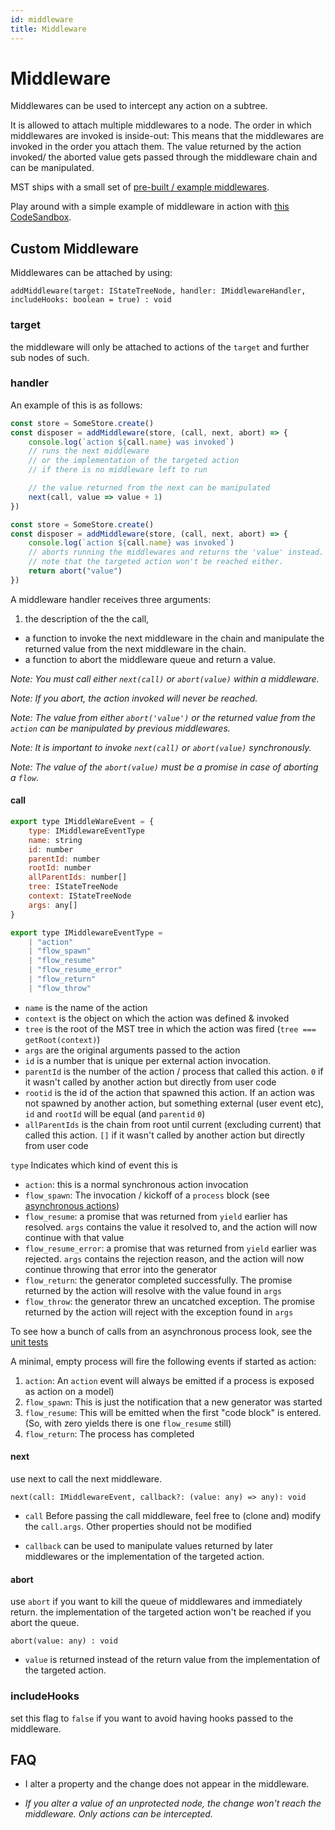```yaml
---
id: middleware
title: Middleware
---
```


<div id="codefund"></div>

# Middleware

Middlewares can be used to intercept any action on a subtree.

It is allowed to attach multiple middlewares to a node.
The order in which middlewares are invoked is inside-out:
This means that the middlewares are invoked in the order you attach them.
The value returned by the action invoked/ the aborted value gets passed through the middleware chain and can be manipulated.

MST ships with a small set of [pre-built / example middlewares](../packages/mst-middlewares/README.md).

Play around with a simple example of middleware in action with [this CodeSandbox](https://codesandbox.io/s/vjoql07ool).

## Custom Middleware

Middlewares can be attached by using:

`addMiddleware(target: IStateTreeNode, handler: IMiddlewareHandler, includeHooks: boolean = true) : void`

### target

the middleware will only be attached to actions of the `target` and further sub nodes of such.

### handler

An example of this is as follows:

```js
const store = SomeStore.create()
const disposer = addMiddleware(store, (call, next, abort) => {
    console.log(`action ${call.name} was invoked`)
    // runs the next middleware
    // or the implementation of the targeted action
    // if there is no middleware left to run

    // the value returned from the next can be manipulated
    next(call, value => value + 1)
})
```

```js
const store = SomeStore.create()
const disposer = addMiddleware(store, (call, next, abort) => {
    console.log(`action ${call.name} was invoked`)
    // aborts running the middlewares and returns the 'value' instead.
    // note that the targeted action won't be reached either.
    return abort("value")
})
```

A middleware handler receives three arguments:

1. the description of the the call,

-   a function to invoke the next middleware in the chain and manipulate the returned value from the next middleware in the chain.
-   a function to abort the middleware queue and return a value.

_Note: You must call either `next(call)` or `abort(value)` within a middleware._

_Note: If you abort, the action invoked will never be reached._

_Note: The value from either `abort('value')` or the returned value from the `action` can be manipulated by previous middlewares._

_Note: It is important to invoke `next(call)` or `abort(value)` synchronously._

_Note: The value of the `abort(value)` must be a promise in case of aborting a `flow`._

#### call

```javascript
export type IMiddleWareEvent = {
    type: IMiddlewareEventType
    name: string
    id: number
    parentId: number
    rootId: number
    allParentIds: number[]
    tree: IStateTreeNode
    context: IStateTreeNode
    args: any[]
}

export type IMiddlewareEventType =
    | "action"
    | "flow_spawn"
    | "flow_resume"
    | "flow_resume_error"
    | "flow_return"
    | "flow_throw"
```

-   `name` is the name of the action
-   `context` is the object on which the action was defined & invoked
-   `tree` is the root of the MST tree in which the action was fired (`tree === getRoot(context)`)
-   `args` are the original arguments passed to the action
-   `id` is a number that is unique per external action invocation.
-   `parentId` is the number of the action / process that called this action. `0` if it wasn't called by another action but directly from user code
-   `rootid` is the id of the action that spawned this action. If an action was not spawned by another action, but something external (user event etc), `id` and `rootId` will be equal (and `parentid` `0`)
-   `allParentIds` is the chain from root until current (excluding current) that called this action. `[]` if it wasn't called by another action but directly from user code

`type` Indicates which kind of event this is

-   `action`: this is a normal synchronous action invocation
-   `flow_spawn`: The invocation / kickoff of a `process` block (see [asynchronous actions](async-actions.md))
-   `flow_resume`: a promise that was returned from `yield` earlier has resolved. `args` contains the value it resolved to, and the action will now continue with that value
-   `flow_resume_error`: a promise that was returned from `yield` earlier was rejected. `args` contains the rejection reason, and the action will now continue throwing that error into the generator
-   `flow_return`: the generator completed successfully. The promise returned by the action will resolve with the value found in `args`
-   `flow_throw`: the generator threw an uncatched exception. The promise returned by the action will reject with the exception found in `args`

To see how a bunch of calls from an asynchronous process look, see the [unit tests](https://github.com/mobxjs/mobx-state-tree/blob/09708ba86d04f433cc23fbcb6d1dc4db170f798e/test/async.ts#L289)

A minimal, empty process will fire the following events if started as action:

1. `action`: An `action` event will always be emitted if a process is exposed as action on a model)
2. `flow_spawn`: This is just the notification that a new generator was started
3. `flow_resume`: This will be emitted when the first "code block" is entered. (So, with zero yields there is one `flow_resume` still)
4. `flow_return`: The process has completed

#### next

use next to call the next middleware.

`next(call: IMiddlewareEvent, callback?: (value: any) => any): void`

-   `call` Before passing the call middleware, feel free to (clone and) modify the `call.args`.
    Other properties should not be modified

-   `callback` can be used to manipulate values returned by later middlewares or the implementation of the targeted action.

#### abort

use `abort` if you want to kill the queue of middlewares and immediately return.
the implementation of the targeted action won't be reached if you abort the queue.

`abort(value: any) : void`

-   `value` is returned instead of the return value from the implementation of the targeted action.

### includeHooks

set this flag to `false` if you want to avoid having hooks passed to the middleware.

## FAQ

-   I alter a property and the change does not appear in the middleware.

-   _If you alter a value of an unprotected node, the change won't reach the middleware. Only actions can be intercepted._
